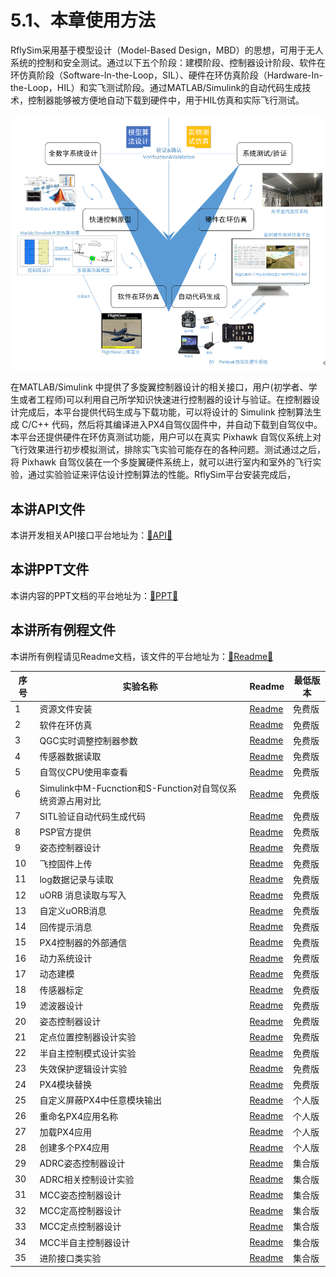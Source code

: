 # 5.1、本章使用方法

RflySim采用基于模型设计（Model-Based Design，MBD）的思想，可用于无人系统的控制和安全测试。通过以下五个阶段：建模阶段、控制器设计阶段、软件在环仿真阶段（Software-In-the-Loop，SIL）、硬件在环仿真阶段（Hardware-In-the-Loop，HIL）和实飞测试阶段。通过MATLAB/Simulink的自动代码生成技术，控制器能够被方便地自动下载到硬件中，用于HIL仿真和实际飞行测试。

![WINWORD_qm3zC4LyQk](Image/1.png)

在MATLAB/Simulink 中提供了多旋翼控制器设计的相关接口，用户(初学者、学生或者工程师)可以利用自己所学知识快速进行控制器的设计与验证。在控制器设计完成后，本平台提供代码生成与下载功能，可以将设计的 Simulink 控制算法生成 C/C++ 代码，然后将其编译进入PX4自驾仪固件中，并自动下载到自驾仪中。本平台还提供硬件在环仿真测试功能，用户可以在真实 Pixhawk 自驾仪系统上对飞行效果进行初步模拟测试，排除实飞实验可能存在的各种问题。测试通过之后，将 Pixhawk 自驾仪装在一个多旋翼硬件系统上，就可以进行室内和室外的飞行实验，通过实验验证来评估设计控制算法的性能。RflySim平台安装完成后，

## 本讲API文件
本讲开发相关API接口平台地址为：<a target="_blank" href="../RflySimAPIs/5.RflySimFlyCtrl/API.pdf">🔗API🔗</a>
## 本讲PPT文件 
本讲内容的PPT文档的平台地址为：<a target="_blank" href="../RflySimAPIs/5.RflySimFlyCtrl/PPT.pdf">🔗PPT🔗</a>
## 本讲所有例程文件
本讲所有例程请见Readme文档，该文件的平台地址为：<a target="_blank" href="../RflySimAPIs/5.RflySimFlyCtrl/Readme.pdf">🔗Readme🔗</a>

| 序号 | 实验名称 | Readme | 最低版本 |
| ---- | ---- | ---- | ---- |
| 1 | 资源文件安装 | <a target="_blank" href="../RflySimAPIs/5.RflySimFlyCtrl/0.ApiExps\0.ResourcesFile/Readme.pdf">Readme</a> | 免费版 |
| 2 | 软件在环仿真 | <a target="_blank" href="../RflySimAPIs/5.RflySimFlyCtrl/0.ApiExps\1.SoftwareSimExps/Readme.pdf">Readme</a> | 免费版 |
| 3 | QGC实时调整控制器参数 | <a target="_blank" href="../RflySimAPIs/5.RflySimFlyCtrl/0.ApiExps\10.QGC-Param-Tune/Readme.pdf">Readme</a> | 免费版 |
| 4 | 传感器数据读取 | <a target="_blank" href="../RflySimAPIs/5.RflySimFlyCtrl/0.ApiExps\11.SenorDataGet/Readme.pdf">Readme</a> | 免费版 |
| 5 | 自驾仪CPU使用率查看 | <a target="_blank" href="../RflySimAPIs/5.RflySimFlyCtrl/0.ApiExps\12.AutopilotCPUUsageGet/Readme.pdf">Readme</a> | 免费版 |
| 6 | Simulink中M-Fucnction和S-Function对自驾仪系统资源占用对比 | <a target="_blank" href="../RflySimAPIs/5.RflySimFlyCtrl/0.ApiExps\13.Simulink_MS_FuncVS/Readme.pdf">Readme</a> | 免费版 |
| 7 | SITL验证自动代码生成代码 | <a target="_blank" href="../RflySimAPIs/5.RflySimFlyCtrl/0.ApiExps\14.SITLVeriGenCodeFirm/Readme.pdf">Readme</a> | 免费版 |
| 8 | PSP官方提供 | <a target="_blank" href="../RflySimAPIs/5.RflySimFlyCtrl/0.ApiExps\2.PSPOfficialExps/Readme.pdf">Readme</a> | 免费版 |
| 9 | 姿态控制器设计 | <a target="_blank" href="../RflySimAPIs/5.RflySimFlyCtrl/0.ApiExps\3.DesignExps/Readme.pdf">Readme</a> | 免费版 |
| 10 | 飞控固件上传 | <a target="_blank" href="../RflySimAPIs/5.RflySimFlyCtrl/0.ApiExps\4.PX4Firmwares/Readme.pdf">Readme</a> | 免费版 |
| 11 | log数据记录与读取 | <a target="_blank" href="../RflySimAPIs/5.RflySimFlyCtrl/0.ApiExps\5.Log-Write-Read/Readme.pdf">Readme</a> | 免费版 |
| 12 | uORB 消息读取与写入 | <a target="_blank" href="../RflySimAPIs/5.RflySimFlyCtrl/0.ApiExps\6.uORB-Read-Write/Readme.pdf">Readme</a> | 免费版 |
| 13 | 自定义uORB消息 | <a target="_blank" href="../RflySimAPIs/5.RflySimFlyCtrl/0.ApiExps\7.uORB-Create/Readme.pdf">Readme</a> | 免费版 |
| 14 | 回传提示消息 | <a target="_blank" href="../RflySimAPIs/5.RflySimFlyCtrl/0.ApiExps\8.Mavlink-Msg-Echo/Readme.pdf">Readme</a> | 免费版 |
| 15 | PX4控制器的外部通信 | <a target="_blank" href="../RflySimAPIs/5.RflySimFlyCtrl/0.ApiExps\9.PX4CtrlExternalTune/Readme.pdf">Readme</a> | 免费版 |
| 16 | 动力系统设计 | <a target="_blank" href="../RflySimAPIs/5.RflySimFlyCtrl/1.BasicExps\e1-FlightEval/Readme.pdf">Readme</a> | 免费版 |
| 17 | 动态建模 | <a target="_blank" href="../RflySimAPIs/5.RflySimFlyCtrl/1.BasicExps\e2-UavModeling/Readme.pdf">Readme</a> | 免费版 |
| 18 | 传感器标定 | <a target="_blank" href="../RflySimAPIs/5.RflySimFlyCtrl/1.BasicExps\e3-SensorCalib/Readme.pdf">Readme</a> | 免费版 |
| 19 | 滤波器设计 | <a target="_blank" href="../RflySimAPIs/5.RflySimFlyCtrl/1.BasicExps\e4-FilterDesign/Readme.pdf">Readme</a> | 免费版 |
| 20 | 姿态控制器设计 | <a target="_blank" href="../RflySimAPIs/5.RflySimFlyCtrl/1.BasicExps\e5-AttitudeCtrl/Readme.pdf">Readme</a> | 免费版 |
| 21 | 定点位置控制器设计实验 | <a target="_blank" href="../RflySimAPIs/5.RflySimFlyCtrl/1.BasicExps\e6-PositionCtrl/Readme.pdf">Readme</a> | 免费版 |
| 22 | 半自主控制模式设计实验 | <a target="_blank" href="../RflySimAPIs/5.RflySimFlyCtrl/1.BasicExps\e7-SemiAutoCtrl/Readme.pdf">Readme</a> | 免费版 |
| 23 | 失效保护逻辑设计实验 | <a target="_blank" href="../RflySimAPIs/5.RflySimFlyCtrl/1.BasicExps\e8-FailsafeLogic/Readme.pdf">Readme</a> | 免费版 |
| 24 | PX4模块替换 | <a target="_blank" href="../RflySimAPIs/5.RflySimFlyCtrl/1.BasicExps\e9-ReplacePX4Module/Readme.pdf">Readme</a> | 免费版 |
| 25 | 自定义屏蔽PX4中任意模块输出 | <a target="_blank" href="../RflySimAPIs/5.RflySimFlyCtrl/2.AdvExps\e0_AdvApiExps\1.CusMaskPX4Code/Readme.pdf">Readme</a> | 个人版 |
| 26 | 重命名PX4应用名称 | <a target="_blank" href="../RflySimAPIs/5.RflySimFlyCtrl/2.AdvExps\e0_AdvApiExps\2.RenamePX4App/Readme.pdf">Readme</a> | 个人版 |
| 27 | 加载PX4应用 | <a target="_blank" href="../RflySimAPIs/5.RflySimFlyCtrl/2.AdvExps\e0_AdvApiExps\3.LoadPX4App/Readme.pdf">Readme</a> | 个人版 |
| 28 | 创建多个PX4应用 | <a target="_blank" href="../RflySimAPIs/5.RflySimFlyCtrl/2.AdvExps\e0_AdvApiExps\4.MultPX4App/Readme.pdf">Readme</a> | 个人版 |
| 29 | ADRC姿态控制器设计 | <a target="_blank" href="../RflySimAPIs/5.RflySimFlyCtrl/2.AdvExps\e1_ADRC-CtrlExp\1.AttitudeCtrl-ADRC/Readme.pdf">Readme</a> | 集合版 |
| 30 | ADRC相关控制设计实验 | <a target="_blank" href="../RflySimAPIs/5.RflySimFlyCtrl/2.AdvExps\e1_ADRC-CtrlExp/Readme.pdf">Readme</a> | 集合版 |
| 31 | MCC姿态控制器设计 | <a target="_blank" href="../RflySimAPIs/5.RflySimFlyCtrl/2.AdvExps\e2_MCC-CtrlExp\1.AttitudeCtrl-MCC/Readme.pdf">Readme</a> | 集合版 |
| 32 | MCC定高控制器设计 | <a target="_blank" href="../RflySimAPIs/5.RflySimFlyCtrl/2.AdvExps\e2_MCC-CtrlExp\2.AltitudeCtrl-MCC/Readme.pdf">Readme</a> | 集合版 |
| 33 | MCC定点控制器设计 | <a target="_blank" href="../RflySimAPIs/5.RflySimFlyCtrl/2.AdvExps\e2_MCC-CtrlExp\3.PositionCtrl-MCC/Readme.pdf">Readme</a> | 集合版 |
| 34 | MCC半自主控制器设计 | <a target="_blank" href="../RflySimAPIs/5.RflySimFlyCtrl/2.AdvExps\e2_MCC-CtrlExp\4.SemiAutoCtrl-MCC/Readme.pdf">Readme</a> | 集合版 |
| 35 | 进阶接口类实验 | <a target="_blank" href="../RflySimAPIs/5.RflySimFlyCtrl/2.AdvExps\e2_MCC-CtrlExp/Readme.pdf">Readme</a> | 集合版 |
